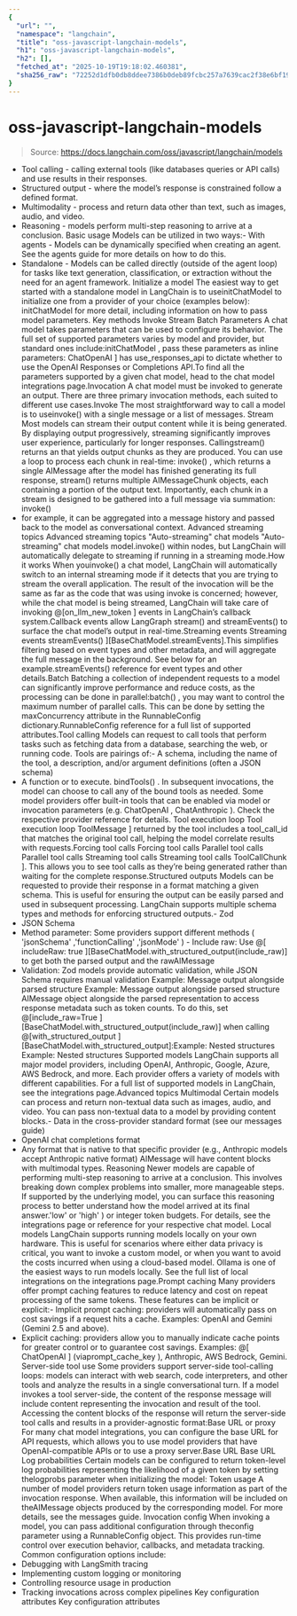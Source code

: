 ```yaml
---
{
  "url": "",
  "namespace": "langchain",
  "title": "oss-javascript-langchain-models",
  "h1": "oss-javascript-langchain-models",
  "h2": [],
  "fetched_at": "2025-10-19T19:18:02.460381",
  "sha256_raw": "72252d1dfb0db8ddee7386b0deb89fcbc257a7639cac2f38e6bf1988a976eb4f"
}
---
```


# oss-javascript-langchain-models

> Source: https://docs.langchain.com/oss/javascript/langchain/models

- Tool calling - calling external tools (like databases queries or API calls) and use results in their responses.
- Structured output - where the model’s response is constrained follow a defined format.
- Multimodality - process and return data other than text, such as images, audio, and video.
- Reasoning - models perform multi-step reasoning to arrive at a conclusion.
Basic usage
Models can be utilized in two ways:- With agents - Models can be dynamically specified when creating an agent. See the agents guide for more details on how to do this.
- Standalone - Models can be called directly (outside of the agent loop) for tasks like text generation, classification, or extraction without the need for an agent framework.
Initialize a model
The easiest way to get started with a standalone model in LangChain is to useinitChatModel
to initialize one from a provider of your choice (examples below):
initChatModel
for more detail, including information on how to pass model parameters.
Key methods
Invoke
Stream
Batch
Parameters
A chat model takes parameters that can be used to configure its behavior. The full set of supported parameters varies by model and provider, but standard ones include:initChatModel
, pass these parameters as inline parameters:
ChatOpenAI
] has use_responses_api
to dictate whether to use the OpenAI Responses or Completions API.To find all the parameters supported by a given chat model, head to the chat model integrations page.Invocation
A chat model must be invoked to generate an output. There are three primary invocation methods, each suited to different use cases.Invoke
The most straightforward way to call a model is to useinvoke()
with a single message or a list of messages.
Stream
Most models can stream their output content while it is being generated. By displaying output progressively, streaming significantly improves user experience, particularly for longer responses. Callingstream()
returns an that yields output chunks as they are produced. You can use a loop to process each chunk in real-time:
invoke()
, which returns a single AIMessage
after the model has finished generating its full response, stream()
returns multiple AIMessageChunk
objects, each containing a portion of the output text. Importantly, each chunk in a stream is designed to be gathered into a full message via summation:
invoke()
- for example, it can be aggregated into a message history and passed back to the model as conversational context.
Advanced streaming topics
Advanced streaming topics
"Auto-streaming" chat models
"Auto-streaming" chat models
model.invoke()
within nodes, but LangChain will automatically delegate to streaming if running in a streaming mode.How it works
When youinvoke()
a chat model, LangChain will automatically switch to an internal streaming mode if it detects that you are trying to stream the overall application. The result of the invocation will be the same as far as the code that was using invoke is concerned; however, while the chat model is being streamed, LangChain will take care of invoking @[on_llm_new_token
] events in LangChain’s callback system.Callback events allow LangGraph stream()
and streamEvents()
to surface the chat model’s output in real-time.Streaming events
Streaming events
streamEvents()
][BaseChatModel.streamEvents].This simplifies filtering based on event types and other metadata, and will aggregate the full message in the background. See below for an example.streamEvents()
reference for event types and other details.Batch
Batching a collection of independent requests to a model can significantly improve performance and reduce costs, as the processing can be done in parallel:batch()
, you may want to control the maximum number of parallel calls. This can be done by setting the maxConcurrency
attribute in the RunnableConfig
dictionary.RunnableConfig
reference for a full list of supported attributes.Tool calling
Models can request to call tools that perform tasks such as fetching data from a database, searching the web, or running code. Tools are pairings of:- A schema, including the name of the tool, a description, and/or argument definitions (often a JSON schema)
- A function or to execute.
bindTools()
. In subsequent invocations, the model can choose to call any of the bound tools as needed.
Some model providers offer built-in tools that can be enabled via model or invocation parameters (e.g. ChatOpenAI
, ChatAnthropic
). Check the respective provider reference for details.
Tool execution loop
Tool execution loop
ToolMessage
] returned by the tool includes a tool_call_id
that matches the original tool call, helping the model correlate results with requests.Forcing tool calls
Forcing tool calls
Parallel tool calls
Parallel tool calls
Streaming tool calls
Streaming tool calls
ToolCallChunk
]. This allows you to see tool calls as they’re being generated rather than waiting for the complete response.Structured outputs
Models can be requested to provide their response in a format matching a given schema. This is useful for ensuring the output can be easily parsed and used in subsequent processing. LangChain supports multiple schema types and methods for enforcing structured outputs.- Zod
- JSON Schema
- Method parameter: Some providers support different methods (
'jsonSchema'
,'functionCalling'
,'jsonMode'
) - Include raw: Use @[
includeRaw: true
][BaseChatModel.with_structured_output(include_raw)] to get both the parsed output and the rawAIMessage
- Validation: Zod models provide automatic validation, while JSON Schema requires manual validation
Example: Message output alongside parsed structure
Example: Message output alongside parsed structure
AIMessage
object alongside the parsed representation to access response metadata such as token counts. To do this, set @[include_raw=True
][BaseChatModel.with_structured_output(include_raw)] when calling @[with_structured_output
][BaseChatModel.with_structured_output]:Example: Nested structures
Example: Nested structures
Supported models
LangChain supports all major model providers, including OpenAI, Anthropic, Google, Azure, AWS Bedrock, and more. Each provider offers a variety of models with different capabilities. For a full list of supported models in LangChain, see the integrations page.Advanced topics
Multimodal
Certain models can process and return non-textual data such as images, audio, and video. You can pass non-textual data to a model by providing content blocks.- Data in the cross-provider standard format (see our messages guide)
- OpenAI chat completions format
- Any format that is native to that specific provider (e.g., Anthropic models accept Anthropic native format)
AIMessage
will have content blocks with multimodal types.
Reasoning
Newer models are capable of performing multi-step reasoning to arrive at a conclusion. This involves breaking down complex problems into smaller, more manageable steps. If supported by the underlying model, you can surface this reasoning process to better understand how the model arrived at its final answer.'low'
or 'high'
) or integer token budgets.
For details, see the integrations page or reference for your respective chat model.
Local models
LangChain supports running models locally on your own hardware. This is useful for scenarios where either data privacy is critical, you want to invoke a custom model, or when you want to avoid the costs incurred when using a cloud-based model. Ollama is one of the easiest ways to run models locally. See the full list of local integrations on the integrations page.Prompt caching
Many providers offer prompt caching features to reduce latency and cost on repeat processing of the same tokens. These features can be implicit or explicit:- Implicit prompt caching: providers will automatically pass on cost savings if a request hits a cache. Examples: OpenAI and Gemini (Gemini 2.5 and above).
- Explicit caching: providers allow you to manually indicate cache points for greater control or to guarantee cost savings. Examples: @[
ChatOpenAI
] (viaprompt_cache_key
), Anthropic, AWS Bedrock, Gemini.
Server-side tool use
Some providers support server-side tool-calling loops: models can interact with web search, code interpreters, and other tools and analyze the results in a single conversational turn. If a model invokes a tool server-side, the content of the response message will include content representing the invocation and result of the tool. Accessing the content blocks of the response will return the server-side tool calls and results in a provider-agnostic format:Base URL or proxy
For many chat model integrations, you can configure the base URL for API requests, which allows you to use model providers that have OpenAI-compatible APIs or to use a proxy server.Base URL
Base URL
Log probabilities
Certain models can be configured to return token-level log probabilities representing the likelihood of a given token by setting thelogprobs
parameter when initializing the model:
Token usage
A number of model providers return token usage information as part of the invocation response. When available, this information will be included on theAIMessage
objects produced by the corresponding model. For more details, see the messages guide.
Invocation config
When invoking a model, you can pass additional configuration through theconfig
parameter using a RunnableConfig
object. This provides run-time control over execution behavior, callbacks, and metadata tracking.
Common configuration options include:
- Debugging with LangSmith tracing
- Implementing custom logging or monitoring
- Controlling resource usage in production
- Tracking invocations across complex pipelines
Key configuration attributes
Key configuration attributes